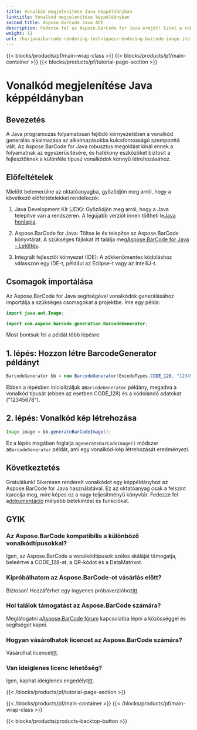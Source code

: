```yaml
---
title: Vonalkód megjelenítése Java képpéldányban
linktitle: Vonalkód megjelenítése képpéldányban
second_title: Aspose.BarCode Java API
description: Fedezze fel az Aspose.BarCode for Java erejét! Ezzel a robusztus könyvtárral könnyedén generálhat különféle típusú vonalkódokat.
weight: 11
url: /hu/java/barcode-rendering-techniques/rendering-barcode-image-instance/
---
```


{{< blocks/products/pf/main-wrap-class >}}
{{< blocks/products/pf/main-container >}}
{{< blocks/products/pf/tutorial-page-section >}}

# Vonalkód megjelenítése Java képpéldányban


## Bevezetés

A Java programozás folyamatosan fejlődő környezetében a vonalkód generálás alkalmazása az alkalmazásokba kulcsfontosságú szemponttá vált. Az Aspose.BarCode for Java robusztus megoldást kínál ennek a folyamatnak az egyszerűsítésére, és hatékony eszközöket biztosít a fejlesztőknek a különféle típusú vonalkódok könnyű létrehozásához.

## Előfeltételek

Mielőtt belemerülne az oktatóanyagba, győződjön meg arról, hogy a következő előfeltételekkel rendelkezik:

1.  Java Development Kit (JDK): Győződjön meg arról, hogy a Java telepítve van a rendszeren. A legújabb verziót innen töltheti le[Java honlapja](https://www.oracle.com/java/technologies/javase-downloads.html).

2.  Aspose.BarCode for Java: Töltse le és telepítse az Aspose.BarCode könyvtárat. A szükséges fájlokat itt találja meg[Aspose.BarCode for Java - Letöltés](https://releases.aspose.com/barcode/java/).

3. Integrált fejlesztői környezet (IDE): A zökkenőmentes kódoláshoz válasszon egy IDE-t, például az Eclipse-t vagy az IntelliJ-t.

## Csomagok importálása

Az Aspose.BarCode for Java segítségével vonalkódok generálásához importálja a szükséges csomagokat a projektbe. Íme egy példa:

```java
import java.awt.Image;

import com.aspose.barcode.generation.BarcodeGenerator;
```

Most bontsuk fel a példát több lépésre:

## 1. lépés: Hozzon létre BarcodeGenerator példányt

```java
BarcodeGenerator bb = new BarcodeGenerator(EncodeTypes.CODE_128, "12345678");
```

 Ebben a lépésben inicializáljuk a`BarcodeGenerator` példány, megadva a vonalkód típusát (ebben az esetben CODE_128) és a kódolandó adatokat ("12345678").

## 2. lépés: Vonalkód kép létrehozása

```java
Image image = bb.generateBarCodeImage();
```

 Ez a lépés magában foglalja a`generateBarCodeImage()` módszer a`BarcodeGenerator` példát, ami egy vonalkód-kép létrehozását eredményezi.

## Következtetés

 Gratulálunk! Sikeresen renderelt vonalkódot egy képpéldányhoz az Aspose.BarCode for Java használatával. Ez az oktatóanyag csak a felszínt karcolja meg, mire képes ez a nagy teljesítményű könyvtár. Fedezze fel a[dokumentáció](https://reference.aspose.com/barcode/java/) mélyebb betekintést és funkciókat.

## GYIK

### Az Aspose.BarCode kompatibilis a különböző vonalkódtípusokkal?
Igen, az Aspose.BarCode a vonalkódtípusok széles skáláját támogatja, beleértve a CODE_128-at, a QR-kódot és a DataMatrixot.

### Kipróbálhatom az Aspose.BarCode-ot vásárlás előtt?
 Biztosan! Hozzáférhet egy ingyenes próbaverzióhoz[itt](https://releases.aspose.com/).

### Hol találok támogatást az Aspose.BarCode számára?
 Meglátogatni a[Aspose.BarCode fórum](https://forum.aspose.com/c/barcode/13) kapcsolatba lépni a közösséggel és segítséget kapni.

### Hogyan vásárolhatok licencet az Aspose.BarCode számára?
 Vásárolhat licencet[itt](https://purchase.aspose.com/buy).

### Van ideiglenes licenc lehetőség?
 Igen, kaphat ideiglenes engedélyt[itt](https://purchase.aspose.com/temporary-license/).

{{< /blocks/products/pf/tutorial-page-section >}}

{{< /blocks/products/pf/main-container >}}
{{< /blocks/products/pf/main-wrap-class >}}

{{< blocks/products/products-backtop-button >}}
